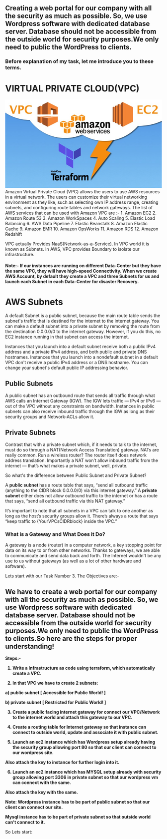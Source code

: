 ## Creating a web portal for our company with all the security as much as possible. So, we use Wordpress software with dedicated database server. Database should not be accessible from the outside world for security purposes.We only need to public the WordPress to clients. 
### Before explanation of my task, let me introduce you to these terms.

# VIRTUAL PRIVATE CLOUD(VPC)
<img src="images/aa.jpg">
Amazon Virtual Private Cloud (VPC) allows the users to use AWS resources in a virtual network. The users can customize their virtual networking environment as they like, such as selecting own IP address range, creating subnets, and configuring route tables and network gateways. The list of AWS services that can be used with Amazon VPC are :-
1. Amazon EC2
2. Amazon Route 53
3. Amazon WorkSpaces
4. Auto Scaling
5. Elastic Load Balancing
6. AWS Data Pipeline
7. Elastic Beanstalk
8. Amazon Elastic Cache
9. Amazon EMR
10. Amazon OpsWorks
11. Amazon RDS
12. Amazon Redshift

VPC actually Provides NaaS(Network-as-a-Service). In VPC world it is known as Subnets. In AWS, VPC provides Boundary to isolate our infrastructure.

#### Note:- If our instances are running on different Data-Center but they have the same VPC, they will have high-speed Connectivity. When we create AWS Account, by default they create a VPC and three Subnets for us and launch each Subnet in each Data-Center for disaster Recovery.

# AWS Subnets
A default Subnet is a public subnet, because the main route table sends the subnet's traffic that is destined for the internet to the internet gateway. You can make a default subnet into a private subnet by removing the route from the destination 0.0.0.0/0 to the internet gateway. However, if you do this, no EC2 instance running in that subnet can access the internet.

Instances that you launch into a default subnet receive both a public IPv4 address and a private IPv4 address, and both public and private DNS hostnames. Instances that you launch into a nondefault subnet in a default VPC don't receive a public IPv4 address or a DNS hostname. You can change your subnet's default public IP addressing behavior. 

## Public Subnets
A public subnet has an outbound route that sends all traffic through what AWS calls an Internet Gateway (IGW). The IGW lets traffic — IPv4 or IPv6 — out of the VPC without any constraints on bandwidth. Instances in public subnets can also receive inbound traffic through the IGW as long as their security groups and Network-ACLs allow it.

## Private Subnets
Contrast that with a private subnet which, if it needs to talk to the internet, must do so through a NAT(Network Access Translation) gateway. NATs are really common. Run a wireless router? The router itself does network address translation. Importantly a NAT won’t allow inbound traffic from the internet — that’s what makes a private subnet, well, private.

So what's the difference between Public Subnet and Private Subnet?

A <strong> public subnet </strong> has a route table that says, “send all outbound traffic (anything to the CIDR block 0.0.0.0/0) via this internet gateway.” A <strong> private subnet </strong> either does not allow outbound traffic to the internet or has a route that says, “send all outbound traffic via this NAT gateway.”

It’s important to note that all subnets in a VPC can talk to one another as long as the host’s security groups allow it. There’s always a route that says “keep traffic to {YourVPCsCIDRblock} inside the VPC.”

### What is a Gateway and What Does it Do?

A gateway is a node (router) in a computer network, a key stopping point for data on its way to or from other networks. Thanks to gateways, we are able to communicate and send data back and forth. The Internet wouldn't be any use to us without gateways (as well as a lot of other hardware and software).

Lets start with our Task Number 3. The Objectives are:-

## We have to create a web portal for our company with all the security as much as possible. So, we use Wordpress software with dedicated database server. Database should not be accessible from the outside world for security purposes.We only need to public the WordPress to clients.So here are the steps for proper understanding!

<strong> Steps:-

1) Write a Infrastructure as code using terraform, which automatically create a VPC.

2) In that VPC we have to create 2 subnets:

  a) public subnet [ Accessible for Public World! ] 

  b) private subnet [ Restricted for Public World! ]

3) Create a public facing internet gateway for connect our VPC/Network to the internet world and attach this gateway to our VPC.

4) Create a routing table for Internet gateway so that instance can connect to outside world, update and associate it with public subnet.

5) Launch an ec2 instance which has Wordpress setup already having the security group allowing port 80 so that our client can connect to our wordpress site.

Also attach the key to instance for further login into it.

6) Launch an ec2 instance which has MYSQL setup already with security group allowing port 3306 in private subnet so that our wordpress vm can connect with the same.

Also attach the key with the same.

Note: Wordpress instance has to be part of public subnet so that our client can connect our site. 

Mysql instance has to be part of private subnet so that outside world can't connect to it. </strong>

So Lets start:













